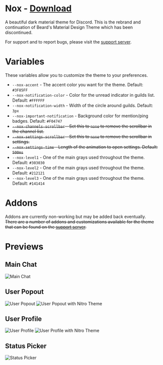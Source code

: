 # Nox - [Download](https://betterdiscord.app/Download?id=3)

A beautiful dark material theme for Discord. This is the rebrand and continuation of Beard's Material Design Theme which has been discontinued.

For support and to report bugs, please visit the [support server](https://bit.ly/NoxServer).

# Variables

These variables allow you to customize the theme to your preferences.

 - `--nox-accent` - The accent color you want for the theme. Default: `#3F85FF`
 - `--nox-notification-color` - Color for the unread indicator in guilds list. Default: `#FFFFFF`
 - `--nox-notification-width` - Width of the circle around guilds. Default: `3px`
 - `--nox-important-notification` - Background color for mention/ping badges. Default: `#F04747`
 - ~~`--nox-channels-scrollbar` - Set this to `none` to remove the scrollbar in the channel list.~~
 - ~~`--nox-settings-scrollbar` - Set this to `none` to remove the scrollbar in settings.~~
 - ~~`--nox-settings-time` - Length of the animation to open settings. Default: `500ms`~~
 - `--nox-level1` - One of the main grays used throughout the theme. Default: `#303030`
 - `--nox-level2` - One of the main grays used throughout the theme. Default: `#212121`
 - `--nox-level3` - One of the main grays used throughout the theme. Default: `#141414`

 # Addons

Addons are currently non-working but may be added back eventually.
~~There are a number of addons and customizations available for the theme that can be found on the [support server](http://bit.ly/BMTserver).~~

# Previews

## Main Chat
![Main Chat](https://zerebos.github.io/Nox/resources/images/main_chat.png)

## User Popout
![User Popout](https://zerebos.github.io/Nox/resources/images/user_popout.png) ![User Popout with Nitro Theme](https://zerebos.github.io/Nox/resources/images/user_popout2.png)

## User Profile
![User Profile](https://zerebos.github.io/Nox/resources/images/user_profile.png) ![User Profile with Nitro Theme](https://zerebos.github.io/Nox/resources/images/user_profile2.png)

## Status Picker
![Status Picker](https://zerebos.github.io/Nox/resources/images/status_picker.gif)
